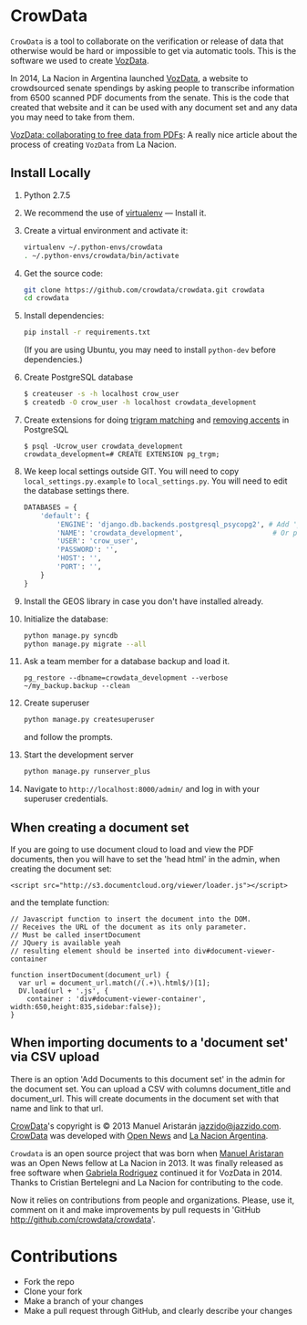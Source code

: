 CrowData
========

``CrowData`` is a tool to collaborate on the verification or release of data that otherwise would be hard or impossible to get via automatic tools. This is the software we used to create [VozData](http://vozdata.lanacion.com.ar).

In 2014, La Nacion in Argentina launched [VozData](http://vozdata.lanacion.com), a website to crowdsourced senate spendings by asking people to transcribe information from 6500 scanned PDF documents from the senate. This is the code that created that website and it can be used with any document set and any data you may need to take from them.

[VozData: collaborating to free data from PDFs](http://blogs.lanacion.com.ar/projects/data/vozdata/): A really nice article about the process of creating ``VozData`` from La Nacion.

## Install Locally ##


1. Python 2.7.5

2. We recommend the use of [virtualenv](http://virtualenv.org) — Install it.

3. Create a virtual environment and activate it:

    ```bash
    virtualenv ~/.python-envs/crowdata
    . ~/.python-envs/crowdata/bin/activate
    ```

4. Get the source code:

    ```bash
    git clone https://github.com/crowdata/crowdata.git crowdata
    cd crowdata
    ```

5. Install dependencies:

    ```bash
    pip install -r requirements.txt
    ```

   (If you are using Ubuntu, you may need to install `python-dev` before dependencies.)

6. Create PostgreSQL database

    ```bash
    $ createuser -s -h localhost crow_user
    $ createdb -O crow_user -h localhost crowdata_development
    ```

7. Create extensions for doing [trigram matching](http://www.postgresql.org/docs/9.2/static/pgtrgm.html) and [removing accents](http://www.postgresql.org/docs/9.1/static/unaccent.html) in PostgreSQL

    ```
    $ psql -Ucrow_user crowdata_development
    crowdata_development=# CREATE EXTENSION pg_trgm;
    ```

8. We keep local settings outside GIT. You will need to copy `local_settings.py.example` to `local_settings.py`. You will need to edit the database settings there.

    ```python
    DATABASES = {
        'default': {
            'ENGINE': 'django.db.backends.postgresql_psycopg2', # Add 'postgresql_psycopg2', 'postgresql', 'mysql', 'sqlite3' or 'oracle'.
            'NAME': 'crowdata_development',                      # Or path to database file if using sqlite3.
            'USER': 'crow_user',
            'PASSWORD': '',
            'HOST': '',
            'PORT': '',
        }
    }
    ```

9. Install the GEOS library in case you don't have installed already.

10. Initialize the database:

    ```bash
    python manage.py syncdb
    python manage.py migrate --all
    ```

11. Ask a team member for a database backup and load it.

    ```
    pg_restore --dbname=crowdata_development --verbose ~/my_backup.backup --clean
    ```

12. Create superuser

    ```bash
    python manage.py createsuperuser
    ```
    and follow the prompts.

13. Start the development server

    ```bash
    python manage.py runserver_plus
    ```

14. Navigate to `http://localhost:8000/admin/` and log in with your superuser credentials.

## When creating a document set ##

If you are going to use document cloud to load and view the PDF documents, then you will have to set the 'head html' in the admin, when creating the document set:

``` <script src="http://s3.documentcloud.org/viewer/loader.js"></script> ```

and the template function:

```
// Javascript function to insert the document into the DOM.
// Receives the URL of the document as its only parameter.
// Must be called insertDocument
// JQuery is available yeah
// resulting element should be inserted into div#document-viewer-container

function insertDocument(document_url) {
  var url = document_url.match(/(.+)\.html$/)[1];
  DV.load(url + '.js', {
    container : 'div#document-viewer-container', width:650,height:835,sidebar:false});
}
```

## When importing documents to a 'document set' via CSV upload ##

There is an option 'Add Documents to this document set' in the admin for the document set. You can upload a CSV with columns document_title and document_url. This will create documents in the document set with that name and link to that url.

[CrowData](http://github.com/crowdata/crowdata)'s copyright is © 2013 Manuel Aristarán <jazzido@jazzido.com>. [CrowData](http://github.com/crowdata/crowdata) was developed with [Open News](http://www.opennews.org) and [La Nacion Argentina](http://www.lanacion.com.ar).

``Crowdata`` is an open source project that was born when [Manuel Aristaran](http://github.com/jazzido) was an Open News fellow at La Nacion in 2013. It was finally released as free software when [Gabriela Rodriguez](http://github.com/gabelula)  continued it for VozData in 2014. Thanks to Cristian Bertelegni and La Nacion for contributing to the code.

Now it relies on contributions from people and organizations. Please, use it, comment on it and make improvements by pull requests in 'GitHub <http://github.com/crowdata/crowdata>'.


Contributions
=============

* Fork the repo
* Clone your fork
* Make a branch of your changes
* Make a pull request through GitHub, and clearly describe your changes
